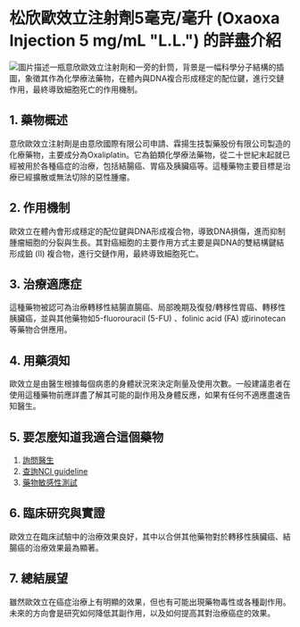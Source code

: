 # 松欣歐效立注射劑5毫克/毫升 (Oxaoxa Injection 5 mg/mL "L.L.") 的詳盡介紹
![圖片描述一瓶意欣歐效立注射劑和一旁的針筒，背景是一幅科學分子結構的插圖，象徵其作為化學療法藥物，在體內與DNA複合形成穩定的配位鍵，進行交鏈作用，最終導致細胞死亡的作用機制。](None)

## 1. 藥物概述
意欣歐效立注射劑是由意欣國際有限公司申請、霖揚生技製藥股份有限公司製造的化療藥物，主要成分為Oxaliplatin。它為鉑類化學療法藥物，從二十世紀末起就已經被用於各種癌症的治療，包括結腸癌、胃癌及胰臟癌等。這種藥物主要目標是治療已經擴散或無法切除的惡性腫瘤。

## 2. 作用機制
歐效立在體內會形成穩定的配位鍵與DNA形成複合物，導致DNA損傷，進而抑制腫瘤細胞的分裂與生長。其對癌細胞的主要作用方式主要是與DNA的雙結構鍵結形成鉑 (II) 複合物，進行交鏈作用，最終導致細胞死亡。

## 3. 治療適應症
這種藥物被認可為治療轉移性結腸直腸癌、局部晚期及復發/轉移性胃癌、轉移性胰臟癌，並與其他藥物如5-fluorouracil (5-FU) 、folinic acid (FA) 或irinotecan等藥物合併應用。

## 4. 用藥須知
歐效立是由醫生根據每個病患的身體狀況來決定劑量及使用次數。一般建議患者在使用這種藥物前應詳盡了解其可能的副作用及身體反應，如果有任何不適應盡速告知醫生。

## 5. 要怎麼知道我適合這個藥物

1. [詢問醫生](./text/1-1.html)
2. [查詢NCI guideline](./text/1-2.html)
3. [藥物敏感性測試](./text/1-3.html)

## 6. 臨床研究與實證
歐效立在臨床試驗中的治療效果良好，其中以合併其他藥物對於轉移性胰臟癌、結腸癌的治療效果最為顯著。

## 7. 總結展望
雖然歐效立在癌症治療上有明顯的效果，但也有可能出現藥物毒性或各種副作用。未來的方向會是研究如何降低其副作用，以及如何提高其對治療癌症的效果。

